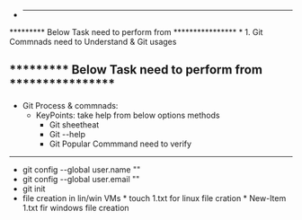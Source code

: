 * ------------------------------------------------------------
********* Below Task need to perform from ****************
     * 1. Git Commnads need to Understand & Git usages
     
********* Below Task need to perform from **************** 
--------------------------
* Git Process & commnads:
  *  KeyPoints: take help from below options methods
       * Git sheetheat 
       * Git --help
       * Git Popular Commmand need to verify

---
   *  git config --global user.name "<username>"
   *  git config --global user.email "<email>"
   *  git init
   *  file creation in lin/win VMs 
           *  touch 1.txt for linux file cration
           *  New-Item 1.txt fir windows file creation

